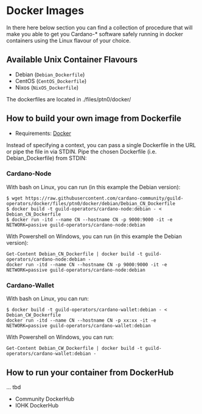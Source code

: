 # Docker Images 

In there here below section you can find a collection of procedure that will make you able to get you Cardano-* software safely running in docker containers using the Linux flavour of your choice.

## Available Unix Container Flavours
  - Debian    (`Debian_Dockerfile`)
  - CentOS    (`CentOS_Dockerfile`)
  - Nixos     (`NixOS_Dockerfile`)

The dockerfiles are located in ./files/ptn0/docker/ 

## How to build your own image from Dockerfile

- Requirements: [Docker](https://docs.docker.com/)

Instead of specifying a context, you can pass a single Dockerfile in the URL or pipe the file in via STDIN. 
Pipe the chosen Dockerfile (i.e. Debian_Dockerfile) from STDIN:

### Cardano-Node

With bash on Linux, you can run (in this example the Debian version):
```
$ wget https://raw.githubusercontent.com/cardano-community/guild-operators/docker/files/ptn0/docker/debian/Debian_CN_Dockerfile 
$ docker build -t guild-operators/cardano-node:debian - < Debian_CN_Dockerfile
$ docker run -itd --name CN --hostname CN -p 9000:9000 -it -e NETWORK=passive guild-operators/cardano-node:debian 
```
With Powershell on Windows, you can run (in this example the Debian version):
```
Get-Content Debian_CN_Dockerfile | docker build -t guild-operators/cardano-node:debian -
docker run -itd --name CN --hostname CN -p 9000:9000 -it -e NETWORK=passive guild-operators/cardano-node:debian 
```


### Cardano-Wallet

With bash on Linux, you can run:
```
$ docker build -t guild-operators/cardano-wallet:debian - < Debian_CW_Dockerfile
docker run -itd --name CN --hostname CN -p xx:xx -it -e NETWORK=passive guild-operators/cardano-wallet:debian 
```
With Powershell on Windows, you can run:
```
Get-Content Debian_CW_Dockerfile | docker build -t guild-operators/cardano-wallet:debian -
```


## How to run your container from DockerHub

... tbd

 - Community DockerHub
 - IOHK DockerHub


